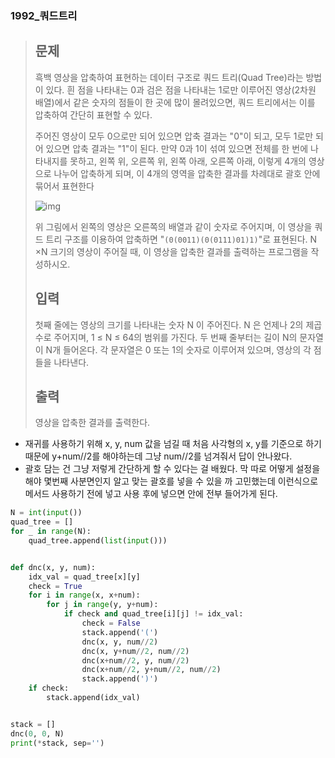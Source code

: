 ### 1992_쿼드트리

> ## 문제
>
> 흑백 영상을 압축하여 표현하는 데이터 구조로 쿼드 트리(Quad Tree)라는 방법이 있다. 흰 점을 나타내는 0과 검은 점을 나타내는 1로만 이루어진 영상(2차원 배열)에서 같은 숫자의 점들이 한 곳에 많이 몰려있으면, 쿼드 트리에서는 이를 압축하여 간단히 표현할 수 있다.
>
> 주어진 영상이 모두 0으로만 되어 있으면 압축 결과는 "0"이 되고, 모두 1로만 되어 있으면 압축 결과는 "1"이 된다. 만약 0과 1이 섞여 있으면 전체를 한 번에 나타내지를 못하고, 왼쪽 위, 오른쪽 위, 왼쪽 아래, 오른쪽 아래, 이렇게 4개의 영상으로 나누어 압축하게 되며, 이 4개의 영역을 압축한 결과를 차례대로 괄호 안에 묶어서 표현한다
>
> ![img](https://www.acmicpc.net/JudgeOnline/upload/201007/qq.png)
>
> 위 그림에서 왼쪽의 영상은 오른쪽의 배열과 같이 숫자로 주어지며, 이 영상을 쿼드 트리 구조를 이용하여 압축하면 "`(0(0011)(0(0111)01)1)`"로 표현된다. N ×N 크기의 영상이 주어질 때, 이 영상을 압축한 결과를 출력하는 프로그램을 작성하시오.
>
> ## 입력
>
> 첫째 줄에는 영상의 크기를 나타내는 숫자 N 이 주어진다. N 은 언제나 2의 제곱수로 주어지며, 1 ≤ N ≤ 64의 범위를 가진다. 두 번째 줄부터는 길이 N의 문자열이 N개 들어온다. 각 문자열은 0 또는 1의 숫자로 이루어져 있으며, 영상의 각 점들을 나타낸다.
>
> ## 출력
>
> 영상을 압축한 결과를 출력한다.





- 재귀를 사용하기 위해 x, y, num 값을 넘길 때 처음 사각형의 x, y를 기준으로 하기 때문에 y+num//2를 해야하는데 그냥 num//2를 넘겨줘서 답이 안나왔다.
- 괄호 담는 건 그냥 저렇게 간단하게 할 수 있다는 걸 배웠다. 막 따로 어떻게 설정을 해야 몇번째 사분면인지 알고 맞는 괄호를 넣을 수 있을 까 고민했는데 이런식으로 메서드 사용하기 전에 넣고 사용 후에 넣으면 안에 전부 들어가게 된다.

```python
N = int(input())
quad_tree = []
for _ in range(N):
    quad_tree.append(list(input()))


def dnc(x, y, num):
    idx_val = quad_tree[x][y]
    check = True
    for i in range(x, x+num):
        for j in range(y, y+num):
            if check and quad_tree[i][j] != idx_val:
                check = False
                stack.append('(')
                dnc(x, y, num//2)
                dnc(x, y+num//2, num//2)
                dnc(x+num//2, y, num//2)
                dnc(x+num//2, y+num//2, num//2)
                stack.append(')')
    if check:
        stack.append(idx_val)


stack = []
dnc(0, 0, N)
print(*stack, sep='')
```

